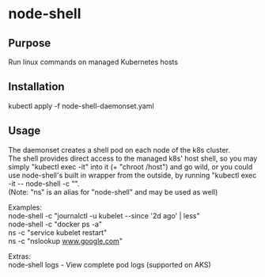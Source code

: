 # node-shell

## Purpose ##
Run linux commands on managed Kubernetes hosts  

## Installation ##
kubectl apply -f node-shell-daemonset.yaml  

## Usage ##
The daemonset creates a shell pod on each node of the k8s cluster.  
The shell provides direct access to the managed k8s' host shell, so you may simply "kubectl exec -it" into it (+ "chroot /host") and go wild, or you could use node-shell's built in wrapper from the outside, by running "kubectl exec -it <node-shell pod name> -- node-shell -c "<command string>".  
(Note: "ns" is an alias for "node-shell" and may be used as well)  
  
Examples:  
        node-shell -c "journalctl -u kubelet --since '2d ago' | less"  
        node-shell -c "docker ps -a"  
        ns -c "service kubelet restart"  
        ns -c "nslookup www.google.com"  
  
Extras:  
        node-shell logs <pod name> - View complete pod logs (supported on AKS)  
